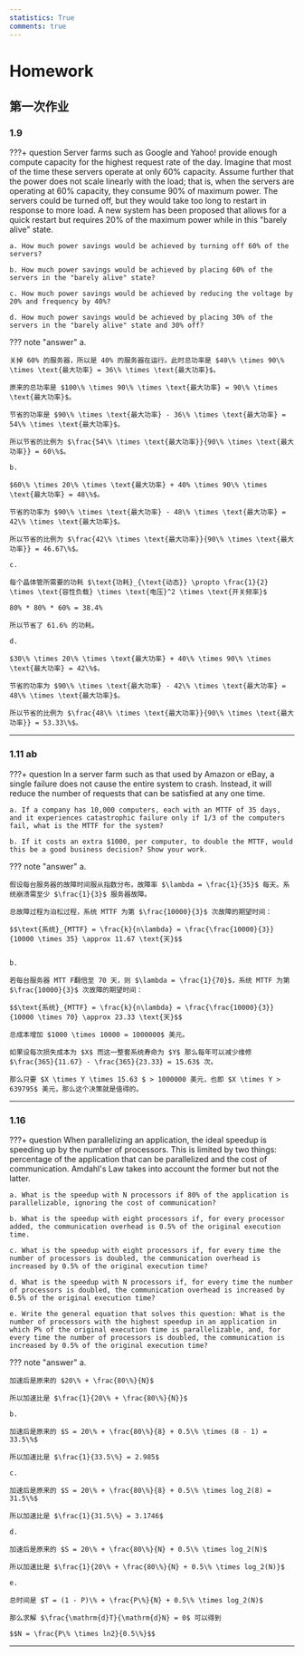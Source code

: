 ```yaml
---
statistics: True
comments: true
---
```


# Homework

## 第一次作业

### 1.9

???+ question
    Server farms such as Google and Yahoo! provide enough compute capacity for the highest request rate of the day. Imagine that most of the time these servers operate at only 60% capacity. Assume further that the power does not scale linearly with the load; that is, when the servers are operating at 60% capacity, they consume 90% of maximum power. The servers could be turned off, but they would take too long to restart in response to more load. A new system has been proposed that allows for a quick restart but requires 20% of the maximum power while in this "barely alive" state.

    a. How much power savings would be achieved by turning off 60% of the servers?

    b. How much power savings would be achieved by placing 60% of the servers in the "barely alive" state?

    c. How much power savings would be achieved by reducing the voltage by 20% and frequency by 40%?

    d. How much power savings would be achieved by placing 30% of the servers in the "barely alive" state and 30% off?

??? note "answer"
    a. 
    
    关掉 60% 的服务器，所以是 40% 的服务器在运行。此时总功率是 $40\% \times 90\% \times \text{最大功率} = 36\% \times \text{最大功率}$。

    原来的总功率是 $100\% \times 90\% \times \text{最大功率} = 90\% \times \text{最大功率}$。

    节省的功率是 $90\% \times \text{最大功率} - 36\% \times \text{最大功率} = 54\% \times \text{最大功率}$。
    
    所以节省的比例为 $\frac{54\% \times \text{最大功率}}{90\% \times \text{最大功率}} = 60\%$。

    b. 
    
    $60\% \times 20\% \times \text{最大功率} + 40% \times 90\% \times \text{最大功率} = 48\%$。

    节省的功率为 $90\% \times \text{最大功率} - 48\% \times \text{最大功率} = 42\% \times \text{最大功率}$。

    所以节省的比例为 $\frac{42\% \times \text{最大功率}}{90\% \times \text{最大功率}} = 46.67\%$。

    c. 
    
    每个晶体管所需要的功耗 $\text{功耗}_{\text{动态}} \propto \frac{1}{2} \times \text{容性负载} \times \text{电压}^2 \times \text{开关频率}$
    
    80% * 80% * 60% = 38.4%

    所以节省了 61.6% 的功耗。

    d. 
    
    $30\% \times 20\% \times \text{最大功率} + 40\% \times 90\% \times \text{最大功率} = 42\%$。

    节省的功率为 $90\% \times \text{最大功率} - 42\% \times \text{最大功率} = 48\% \times \text{最大功率}$。

    所以节省的比例为 $\frac{48\% \times \text{最大功率}}{90\% \times \text{最大功率}} = 53.33\%$。

---

### 1.11 ab

???+ question
    In a server farm such as that used by Amazon or eBay, a single failure does not cause the entire system to crash. Instead, it will reduce the number of requests that can be satisfied at any one time.

    a. If a company has 10,000 computers, each with an MTTF of 35 days, and it experiences catastrophic failure only if 1/3 of the computers fail, what is the MTTF for the system?

    b. If it costs an extra $1000, per computer, to double the MTTF, would this be a good business decision? Show your work.

??? note "answer"
    a. 

    假设每台服务器的故障时间服从指数分布，故障率 $\lambda = \frac{1}{35}$ 每天。系统崩溃需至少 $\frac{1}{3}$ 服务器故障。

    总故障过程为泊松过程，系统 MTTF 为第 $\frac{10000}{3}$ 次故障的期望时间：

    $$\text{系统}_{MTTF} = \frac{k}{n\lambda} = \frac{\frac{10000}{3}}{10000 \times 35} \approx 11.67 \text{天}$$


    b. 

    若每台服务器 MTT F翻倍至 70 天，则 $\lambda = \frac{1}{70}$，系统 MTTF 为第 $\frac{10000}{3}$ 次故障的期望时间：

    $$\text{系统}_{MTTF} = \frac{k}{n\lambda} = \frac{\frac{10000}{3}}{10000 \times 70} \approx 23.33 \text{天}$$

    总成本增加 $1000 \times 10000 = 1000000$ 美元。

    如果设每次损失成本为 $X$ 而这一整套系统寿命为 $Y$ 那么每年可以减少维修 $\frac{365}{11.67} - \frac{365}{23.33} = 15.63$ 次。

    那么只要 $X \times Y \times 15.63 $ > 1000000 美元，也即 $X \times Y > 639795$ 美元，那么这个决策就是值得的。

---

### 1.16

???+ question
    When parallelizing an application, the ideal speedup is speeding up by the number of processors. This is limited by two things: percentage of the application that can be parallelized and the cost of communication. Amdahl's Law takes into account the former but not the latter.

    a. What is the speedup with N processors if 80% of the application is parallelizable, ignoring the cost of communication?

    b. What is the speedup with eight processors if, for every processor added, the communication overhead is 0.5% of the original execution time.

    c. What is the speedup with eight processors if, for every time the number of processors is doubled, the communication overhead is increased by 0.5% of the original execution time?

    d. What is the speedup with N processors if, for every time the number of processors is doubled, the communication overhead is increased by 0.5% of the original execution time?

    e. Write the general equation that solves this question: What is the number of processors with the highest speedup in an application in which P% of the original execution time is parallelizable, and, for every time the number of processors is doubled, the communication is increased by 0.5% of the original execution time?

??? note "answer"
    a. 

    加速后是原来的 $20\% + \frac{80\%}{N}$

    所以加速比是 $\frac{1}{20\% + \frac{80\%}{N}}$

    b. 

    加速后是原来的 $S = 20\% + \frac{80\%}{8} + 0.5\% \times (8 - 1) = 33.5\%$

    所以加速比是 $\frac{1}{33.5\%} = 2.985$

    c.

    加速后是原来的 $S = 20\% + \frac{80\%}{8} + 0.5\% \times log_2(8) = 31.5\%$

    所以加速比是 $\frac{1}{31.5\%} = 3.1746$

    d. 

    加速后是原来的 $S = 20\% + \frac{80\%}{N} + 0.5\% \times log_2(N)$

    所以加速比是 $\frac{1}{20\% + \frac{80\%}{N} + 0.5\% \times log_2(N)}$

    e. 

    总时间是 $T = (1 - P)\% + \frac{P\%}{N} + 0.5\% \times log_2(N)$

    那么求解 $\frac{\mathrm{d}T}{\mathrm{d}N} = 0$ 可以得到

    $$N = \frac{P\% \times ln2}{0.5\%}$$

---